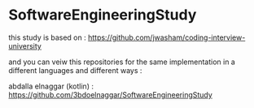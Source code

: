 # SoftwareEngineeringStudy
this study is based on :
https://github.com/jwasham/coding-interview-university


and you can veiw this repositories for the same implementation in a different languages and different ways :

abdalla elnaggar (kotlin) : https://github.com/3bdoelnaggar/SoftwareEngineeringStudy
